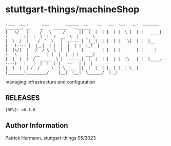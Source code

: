 # stuttgart-things/machineShop

```
.___  ___.      ___       ______  __    __   __  .__   __.  _______       _______. __    __    ______   .______
|   \/   |     /   \     /      ||  |  |  | |  | |  \ |  | |   ____|     /       ||  |  |  |  /  __  \  |   _  \
|  \  /  |    /  ^  \   |  ,----'|  |__|  | |  | |   \|  | |  |__       |   (---- |  |__|  | |  |  |  | |  |_)  |
|  |\/|  |   /  /_\  \  |  |     |   __   | |  | |  .    | |   __|       \   \    |   __   | |  |  |  | |   ___/
|  |  |  |  /  _____  \ |   ----.|  |  |  | |  | |  |\   | |  |____.------)   |   |  |  |  | |   --'  | |  |
|__|  |__| /__/     \__\ \______||__|  |__| |__| |__| \__| |_______|_________/    |__|  |__|  \______/  | _|

```

managing infrastructure and configuration

## RELEASES
```
[DEV]: v0.1.0
```


Author Information
------------------
Patrick Hermann, stuttgart-things 05/2023
